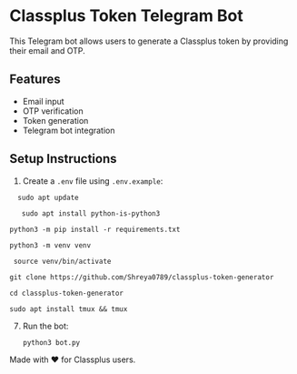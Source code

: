 # Classplus Token Telegram Bot

This Telegram bot allows users to generate a Classplus token by providing their email and OTP.

## Features
- Email input
- OTP verification
- Token generation
- Telegram bot integration

## Setup Instructions

1. Create a `.env` file using `.env.example`:

 ```
   sudo apt update
```
```
   sudo apt install python-is-python3
 ```
```
python3 -m pip install -r requirements.txt
 ```
```
python3 -m venv venv
```
```
 source venv/bin/activate
```
```
git clone https://github.com/Shreya0789/classplus-token-generator
```
```
cd classplus-token-generator
```
```
sudo apt install tmux && tmux
 ```

7. Run the bot:
   ```bash
   python3 bot.py
   ```

Made with ❤️ for Classplus users.
